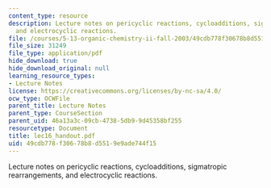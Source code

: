 ```yaml
---
content_type: resource
description: Lecture notes on pericyclic reactions, cycloadditions, sigmatropic rearrangements,
  and electrocyclic reactions.
file: /courses/5-13-organic-chemistry-ii-fall-2003/49cdb778f30678b8d5519e9ade744f15_lec16_handout.pdf
file_size: 31249
file_type: application/pdf
hide_download: true
hide_download_original: null
learning_resource_types:
- Lecture Notes
license: https://creativecommons.org/licenses/by-nc-sa/4.0/
ocw_type: OCWFile
parent_title: Lecture Notes
parent_type: CourseSection
parent_uid: 46a13a3c-09cb-4738-5db9-9d45358bf255
resourcetype: Document
title: lec16_handout.pdf
uid: 49cdb778-f306-78b8-d551-9e9ade744f15
---
```

Lecture notes on pericyclic reactions, cycloadditions, sigmatropic rearrangements, and electrocyclic reactions.